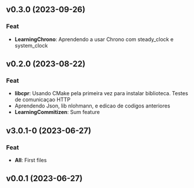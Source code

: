 ## v0.3.0 (2023-09-26)

### Feat

- **LearningChrono**: Aprendendo a usar Chrono com steady_clock e system_clock

## v0.2.0 (2023-08-22)

### Feat

- **libcpr**: Usando CMake pela primeira vez para instalar biblioteca. Testes de comunicaçao HTTP
- Aprendendo Json, lib nlohmann, e edicao de codigos anteriores
- **LearningCommitizen**: Sum feature

## v3.0.1-0 (2023-06-27)

### Feat

- **All**: First files

## v0.0.1 (2023-06-27)
